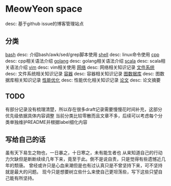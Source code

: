 # MeowYeon space
desc: 基于github issue的博客管理站点

## 分类
[bash](https://github.com/MeowYeon/blog/milestone/7)
desc: 介绍bash/awk/sed/grep脚本使用
[shell](https://github.com/MeowYeon/blog/milestone/10)
desc: linux命令使用
[cpp](https://github.com/MeowYeon/blog/milestone/8)
desc: cpp相关语法介绍
[golang](https://github.com/MeowYeon/blog/milestone/4)
desc: golang相关语法介绍
[scala](https://github.com/MeowYeon/blog/milestone/14)
desc: scala相关语法介绍
[vim](https://github.com/MeowYeon/blog/milestone/15)
desc: vim相关使用
[网络](https://github.com/MeowYeon/blog/milestone/6)
desc: 网络相关知识记录
[文件系统](https://github.com/MeowYeon/blog/milestone/9)
desc: 文件系统相关知识记录
[容器](https://github.com/MeowYeon/blog/milestone/12)
desc: 容器相关知识记录
[图数据库](https://github.com/MeowYeon/blog/milestone/13)
desc: 图数据库相关知识记录
[性能优化](https://github.com/MeowYeon/blog/milestone/11)
desc: 性能优化相关知识记录
[论文](https://github.com/MeowYeon/blog/milestone/5)
desc: 论文摘要

## TODO
有部分记录没有梳理清楚，所以存在很多draft记录需要慢慢花时间补充，这部分优先级依据具体内容调整
当前分类比较零散而且文章不多，后续可以考虑每个分类单独维护README并根据label细化内容

## 写给自己的话
虽有天下易生之物也，一日暴之，十日寒之，未有能生者也
从来知道自己的行动力欠缺但是断断续续几年下来，竟至于此。倒不是说自责，只是觉得有些遗憾近几年的颓唐。
曾经或许只是心血来潮但是也有过认真只是不曾坚持下来，可不坚持就是最大的问题。
现今只是想要树立些什么来使自己更坦荡些，写下这些只望自己能有所坚持。
